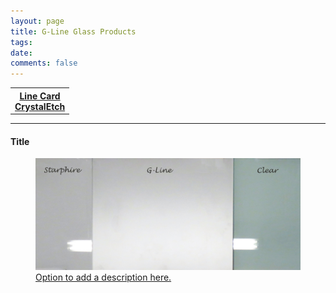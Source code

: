 ```yaml
---
layout: page
title: G-Line Glass Products
tags: 
date: 
comments: false
---
```

<div class="row">
	<table style="width:100%">
  		<tr>
    	<th><div markdown="0"><a href="https://drive.google.com/file/d/0B84h4olXLdBWZjNDSjBOazlEQW8/view?usp=sharing" target="_blank" class="btn">Line Card</a></div>
<div markdown="0"><a href="https://drive.google.com/file/d/0B84h4olXLdBWcEFHV3RqNzRMUEk/view?usp=sharing" target="_blank" class="btn">CrystalEtch</a></div></th>
		</tr>
	</table>
</div>
<hr>

#### Title
<figure>
	<a href="glass-1.jpg"><img src="glass-1.jpg">Option to add a description here.</a>
</figure>
